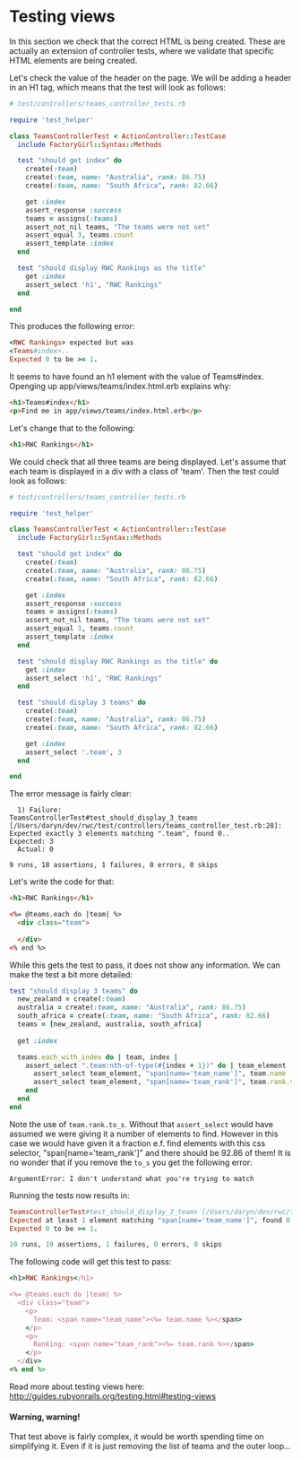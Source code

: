# Testing views

In this section we check that the correct HTML is being created. These are actually an extension of controller tests, where we validate that specific HTML elements are being created.


Let's check the value of the header on the page. We will be adding a header in an H1 tag, which means that the test will look as follows:

```ruby
# test/controllers/teams_controller_tests.rb

require 'test_helper'

class TeamsControllerTest < ActionController::TestCase
  include FactoryGirl::Syntax::Methods

  test "should get index" do
    create(:team)
    create(:team, name: "Australia", rank: 86.75)
    create(:team, name: "South Africa", rank: 82.66)

    get :index
    assert_response :success
    teams = assigns(:teams)
    assert_not_nil teams, "The teams were not set"
    assert_equal 3, teams.count
    assert_template :index
  end

  test "should display RWC Rankings as the title"
    get :index
    assert_select 'h1', "RWC Rankings"
  end

end
```

This produces the following error:

```ruby
<RWC Rankings> expected but was
<Teams#index>..
Expected 0 to be >= 1.
```
It seems to have found an h1 element with the value of Teams#index. Openging up app/views/teams/index.html.erb explains why:

```html
<h1>Teams#index</h1>
<p>Find me in app/views/teams/index.html.erb</p>
```
Let's change that to the following:

```html
<h1>RWC Rankings</h1>
```

We could check that all three teams are being displayed. Let's assume that each team is displayed in a div with a class of 'team'. Then the test could look as follows:


```ruby
# test/controllers/teams_controller_tests.rb

require 'test_helper'

class TeamsControllerTest < ActionController::TestCase
  include FactoryGirl::Syntax::Methods

  test "should get index" do
    create(:team)
    create(:team, name: "Australia", rank: 86.75)
    create(:team, name: "South Africa", rank: 82.66)

    get :index
    assert_response :success
    teams = assigns(:teams)
    assert_not_nil teams, "The teams were not set"
    assert_equal 3, teams.count
    assert_template :index
  end

  test "should display RWC Rankings as the title" do
    get :index
    assert_select 'h1', "RWC Rankings"
  end

  test "should display 3 teams" do
    create(:team)
    create(:team, name: "Australia", rank: 86.75)
    create(:team, name: "South Africa", rank: 82.66)

    get :index
    assert_select '.team', 3
  end

end

```
The error message is fairly clear:

```
  1) Failure:
TeamsControllerTest#test_should_display_3_teams [/Users/daryn/dev/rwc/test/controllers/teams_controller_test.rb:28]:
Expected exactly 3 elements matching ".team", found 0..
Expected: 3
  Actual: 0

9 runs, 18 assertions, 1 failures, 0 errors, 0 skips
```

Let's write the code for that:

```html
<h1>RWC Rankings</h1>

<%= @teams.each do |team| %>
  <div class="team">
    
  </div>
<% end %>
```

While this gets the test to pass, it does not show any information. We can make the test a bit more detailed:

```ruby
test "should display 3 teams" do
  new_zealand = create(:team)
  australia = create(:team, name: "Australia", rank: 86.75)
  south_africa = create(:team, name: "South Africa", rank: 82.66)
  teams = [new_zealand, australia, south_africa]
  
  get :index

  teams.each_with_index do | team, index |
    assert_select ".team:nth-of-type(#{index + 1})" do | team_element |
      assert_select team_element, "span[name='team_name']", team.name
      assert_select team_element, "span[name='team_rank']", team.rank.to_s
    end
  end
end
```
Note the use of `team.rank.to_s`. Without that `assert_select` would have assumed we were giving it a number of elements to find. However in this case we would have given it a fraction e.f. find elements with this css selector, "span[name='team_rank']" and there should be 92.86 of them! It is no wonder that if you remove the `to_s` you get the following error: 

```
ArgumentError: I don't understand what you're trying to match
```

Running the tests now results in:

```ruby
TeamsControllerTest#test_should_display_3_teams [/Users/daryn/dev/rwc/test/controllers/teams_controller_test.rb:34]:
Expected at least 1 element matching "span[name='team_name']", found 0..
Expected 0 to be >= 1.

10 runs, 19 assertions, 1 failures, 0 errors, 0 skips
```

The following code will get this test to pass:

```ruby
<h1>RWC Rankings</h1>

<%= @teams.each do |team| %>
  <div class="team">
    <p> 
      Team: <span name="team_name"><%= team.name %></span>
    </p>
    <p>
      Ranking: <span name="team_rank"><%= team.rank %></span>
    </p>
  </div>
<% end %>
```

Read more about testing views here: http://guides.rubyonrails.org/testing.html#testing-views

#### Warning, warning! 

That test above is fairly complex, it would be worth spending time on simplifying it. Even if it is just removing the list of teams and the outer loop...

